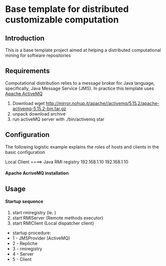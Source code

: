  
 Base template for distributed customizable computation 
 ======================
 
 Introduction
-----------
This is a base template project aimed at helping a distributed computational mining for software repositories

Requirements
-----------
Computational distribution relies to a message broker for Java language, specifically, Java Message Service (JMS).
In practice this template uses [Apache ActiveMQ](http://activemq.apache.org/ "Apache ActiveMQ")

1. Download wget http://mirror.nohup.it/apache//activemq/5.15.2/apache-activemq-5.15.2-bin.tar.gz
2. unpack download archive
3. run activeMQ server with ./bin/activemq star

Configuration
-----------
The following logistic example explains the roles of hosts and clients in the basic configuration

Local Client ====> Java RMI registry 
192.168.1.10			 192.168.1.10

#### Apache AcriveMQ installation

Usage
-----------

#### Startup sequence
1. start rmiregistry (ie. )
2. start RMIServer (Remote methods executor)
3. start RMIClient (Local dispatcher client)
 
 * startup procedure:
 * 1 - JMSProvider (ActiveMQ)
 * 2 - Repliche
 * 3 - rmiregistry
 * 4 - Server
 * 5 - Client